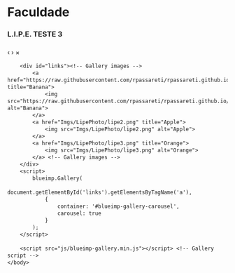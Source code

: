 # [](#header-1)Faculdade

### [](#header-3)L.I.P.E. TESTE 3


<html>
    <link rel="stylesheet" href="css/blueimp-gallery.js"> <!-- Stylesheet -->
    <body>
        <div id="blueimp-gallery-carousel" class="blueimp-gallery blueimp-gallery-carousel"> <!-- Gallery widget -->
        <div class="slides"></div>
        <h3 class="title"></h3>
        <a class="prev">‹</a>
        <a class="next">›</a>
        <a class="close">×</a>
        <a class="play-pause"></a>
        <ol class="indicator"></ol> <!-- Gallery widget -->
        </div>
        
        <div id="links"><!-- Gallery images -->
            <a href="https://raw.githubusercontent.com/rpassareti/rpassareti.github.io/master/Imgs/LipePhoto/lipe1.png" title="Banana">
                <img src="https://raw.githubusercontent.com/rpassareti/rpassareti.github.io/master/Imgs/LipePhoto/lipe1.png" alt="Banana">
            </a>
            <a href="Imgs/LipePhoto/lipe2.png" title="Apple">
                <img src="Imgs/LipePhoto/lipe2.png" alt="Apple">
            </a>
            <a href="Imgs/LipePhoto/lipe3.png" title="Orange">
                <img src="Imgs/LipePhoto/lipe3.png" alt="Orange">
            </a> <!-- Gallery images -->
        </div>
        <script>
            blueimp.Gallery(
                document.getElementById('links').getElementsByTagName('a'),
                {
                    container: '#blueimp-gallery-carousel',
                    carousel: true
                }
            );
        </script>
        
        <script src="js/blueimp-gallery.min.js"></script> <!-- Gallery script -->
    </body>
</html>

